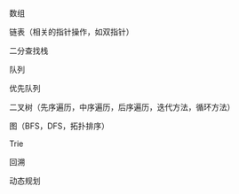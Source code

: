 

数组

链表（相关的指针操作，如双指针）

二分查找栈

队列

优先队列

二叉树（先序遍历，中序遍历，后序遍历，迭代方法，循环方法）

图（BFS，DFS，拓扑排序）

Trie

回溯

动态规划

